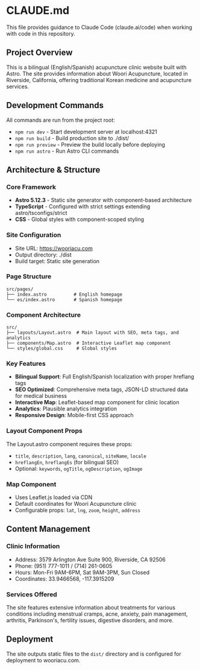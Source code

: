 # CLAUDE.md

This file provides guidance to Claude Code (claude.ai/code) when working with code in this repository.

## Project Overview

This is a bilingual (English/Spanish) acupuncture clinic website built with Astro. The site provides information about Woori Acupuncture, located in Riverside, California, offering traditional Korean medicine and acupuncture services.

## Development Commands

All commands are run from the project root:

- `npm run dev` - Start development server at localhost:4321
- `npm run build` - Build production site to ./dist/
- `npm run preview` - Preview the build locally before deploying
- `npm run astro` - Run Astro CLI commands

## Architecture & Structure

### Core Framework
- **Astro 5.12.3** - Static site generator with component-based architecture
- **TypeScript** - Configured with strict settings extending astro/tsconfigs/strict
- **CSS** - Global styles with component-scoped styling

### Site Configuration
- Site URL: https://wooriacu.com
- Output directory: ./dist
- Build target: Static site generation

### Page Structure
```
src/pages/
├── index.astro          # English homepage
└── es/index.astro       # Spanish homepage
```

### Component Architecture
```
src/
├── layouts/Layout.astro  # Main layout with SEO, meta tags, and analytics
├── components/Map.astro  # Interactive Leaflet map component
└── styles/global.css     # Global styles
```

### Key Features
- **Bilingual Support**: Full English/Spanish localization with proper hreflang tags
- **SEO Optimized**: Comprehensive meta tags, JSON-LD structured data for medical business
- **Interactive Map**: Leaflet-based map component for clinic location
- **Analytics**: Plausible analytics integration
- **Responsive Design**: Mobile-first CSS approach

### Layout Component Props
The Layout.astro component requires these props:
- `title`, `description`, `lang`, `canonical`, `siteName`, `locale`
- `hreflangEn`, `hreflangEs` (for bilingual SEO)
- Optional: `keywords`, `ogTitle`, `ogDescription`, `ogImage`

### Map Component
- Uses Leaflet.js loaded via CDN
- Default coordinates for Woori Acupuncture clinic
- Configurable props: `lat`, `lng`, `zoom`, `height`, `address`

## Content Management

### Clinic Information
- Address: 3579 Arlington Ave Suite 900, Riverside, CA 92506
- Phone: (951) 777-1011 / (714) 261-0605
- Hours: Mon-Fri 9AM-6PM, Sat 9AM-3PM, Sun Closed
- Coordinates: 33.9466568, -117.3915209

### Services Offered
The site features extensive information about treatments for various conditions including menstrual cramps, acne, anxiety, pain management, arthritis, Parkinson's, fertility issues, digestive disorders, and more.

## Deployment
The site outputs static files to the `dist/` directory and is configured for deployment to wooriacu.com.